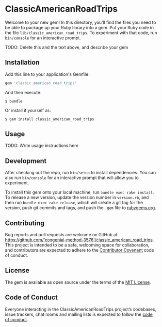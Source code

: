 # ClassicAmericanRoadTrips

Welcome to your new gem! In this directory, you'll find the files you need to be able to package up your Ruby library into a gem. Put your Ruby code in the file `lib/classic_american_road_trips`. To experiment with that code, run `bin/console` for an interactive prompt.

TODO: Delete this and the text above, and describe your gem

## Installation

Add this line to your application's Gemfile:

```ruby
gem 'classic_american_road_trips'
```

And then execute:

    $ bundle

Or install it yourself as:

    $ gem install classic_american_road_trips

## Usage

TODO: Write usage instructions here

## Development

After checking out the repo, run `bin/setup` to install dependencies. You can also run `bin/console` for an interactive prompt that will allow you to experiment.

To install this gem onto your local machine, run `bundle exec rake install`. To release a new version, update the version number in `version.rb`, and then run `bundle exec rake release`, which will create a git tag for the version, push git commits and tags, and push the `.gem` file to [rubygems.org](https://rubygems.org).

## Contributing

Bug reports and pull requests are welcome on GitHub at https://github.com/'congenial-method-3576'/classic_american_road_trips. This project is intended to be a safe, welcoming space for collaboration, and contributors are expected to adhere to the [Contributor Covenant](http://contributor-covenant.org) code of conduct.

## License

The gem is available as open source under the terms of the [MIT License](https://opensource.org/licenses/MIT).

## Code of Conduct

Everyone interacting in the ClassicAmericanRoadTrips project’s codebases, issue trackers, chat rooms and mailing lists is expected to follow the [code of conduct](https://github.com/'congenial-method-3576'/classic_american_road_trips/blob/master/CODE_OF_CONDUCT.md).
